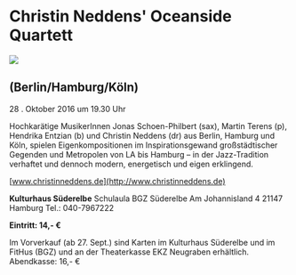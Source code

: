 # Christin Neddens' Oceanside Quartett

![](/img/_wsb_532x375_Plakat_a4.jpg)

## (Berlin/Hamburg/Köln)

28 . Oktober 2016 um 19.30 Uhr

Hochkarätige MusikerInnen Jonas Schoen-Philbert (sax), Martin Terens
(p), Hendrika Entzian (b) und Christin Neddens (dr) aus Berlin, Hamburg
und Köln, spielen Eigenkompositionen im Inspirationsgewand
großstädtischer Gegenden und Metropolen von LA bis Hamburg – in der
Jazz-Tradition verhaftet und dennoch modern, energetisch und eigen
erklingend.

[www.christinneddens.de](http://www.christinneddens.de)

**Kulturhaus Süderelbe** 
Schulaula BGZ Süderelbe 
Am Johannisland 4 
21147 Hamburg 
Tel.: 040-7967222 

**Eintritt: 14,- €**

Im Vorverkauf (ab 27. Sept.) sind Karten im Kulturhaus Süderelbe und im
FitHus (BGZ) und an der Theaterkasse EKZ Neugraben erhältlich.
Abendkasse: 16,- €
